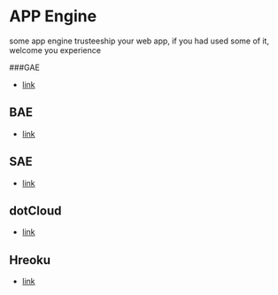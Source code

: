 APP Engine
==========
some app engine trusteeship your web app, if you had used some of it, welcome you experience

###GAE
* [link](https://appengine.google.com/)

BAE
---
* [link](http://developer.baidu.com/)

SAE
---
* [link](http://sae.sina.com.cn/)

dotCloud
--------
* [link](https://www.dotcloud.com/)

Hreoku
------
* [link](https://www.heroku.com/)
